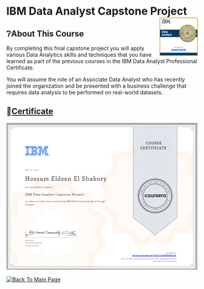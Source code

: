 # IBM Data Analyst Capstone Project <img src="../Assets/Professional_Certificate_-_Data_Analyst.png" align="right" width="100" />

## ❔About This Course

By completing this final capstone project you will apply various Data Analytics skills and techniques that you have learned as part of the previous courses in the IBM Data Analyst Professional Certificate. 

You will assume the role of an Associate Data Analyst who has recently joined the organization and be presented with a business challenge that requires data analysis to be performed on real-world datasets.  

## 🔗[Certificate](https://coursera.org/share/2f8df83dfca5dd9f0f8de47c7d74bb7c)
![cert](../Assets/09_capstone_project_cert.png)

[![Back To Main Page](https://img.shields.io/badge/Back_To_Main_Page-blue?style=for-the-badge)](https://github.com/hossam-elshabory/IBM-Data-Analyst-Professional)